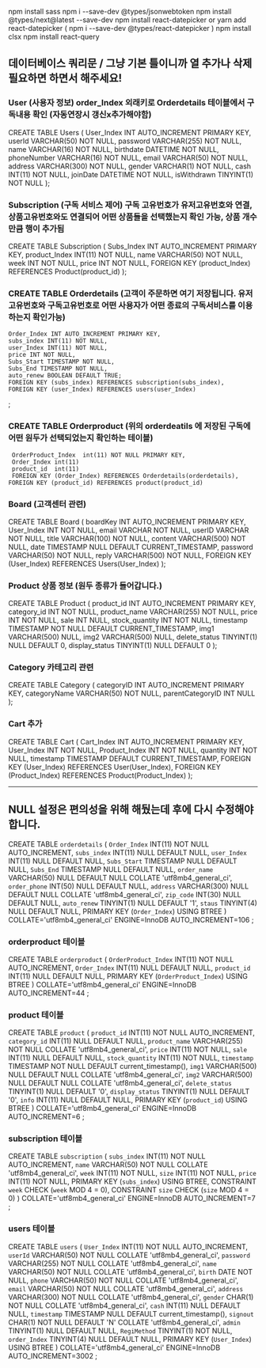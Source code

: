 npm install sass
npm i --save-dev @types/jsonwebtoken
npm install @types/next@latest --save-dev
npm install react-datepicker or yarn add react-datepicker ( npm i --save-dev @types/react-datepicker  )
npm install clsx
npm install react-query

## 데이터베이스 쿼리문 / 그냥 기본 틀이니까 열 추가나 삭제 필요하면 하면서 해주세요!

### User (사용자 정보)  order_Index 외래키로 Orderdetails 테이블에서 구독내용 확인 (자동연장시 갱신x추가해야함)      
CREATE TABLE Users (
    User_Index INT AUTO_INCREMENT PRIMARY KEY,
    userId VARCHAR(50) NOT NULL,
    password VARCHAR(255) NOT NULL,
    name VARCHAR(16) NOT NULL,
    birthdate DATETIME NOT NULL,
    phoneNumber VARCHAR(16) NOT NULL,
    email VARCHAR(50) NOT NULL,
    address VARCHAR(300) NOT NULL,
    gender VARCHAR(1) NOT NULL,
    cash INT(11) NOT NULL,
    joinDate DATETIME NOT NULL,
    isWithdrawn TINYINT(1) NOT NULL
);

### Subscription (구독 서비스 제어) 구독 고유번호가 유저고유번호와 연결, 상품고유번호와도 연결되어 어떤 상품들을 선택했는지 확인 가능, 상품 개수만큼 행이 추가됨
CREATE TABLE Subscription (
    Subs_Index INT AUTO_INCREMENT PRIMARY KEY,
    product_Index INT(11) NOT NULL,
    name VARCHAR(50) NOT NULL,
    week INT NOT NULL,
    price INT NOT NULL,
    FOREIGN KEY (product_Index) REFERENCES Product(product_id)
);

<!-- ### Order (고객이 주문하면 여기 저장됩니다.) 유저고유번호와 구독고유번호로 어떤 사용자가 어떤 종료의 구독서비스를 이용하는지 확인가능
CREATE TABLE Order (
    Order_Index INT AUTO_INCREMENT PRIMARY KEY,
    Subs_Index_Subscription INT NOT NULL,
    User_Index INT NOT NULL,
    Subs_Index_Order INT NOT NULL,
    price INT NOT NULL,
    Subs_Start TIMESTAMP NOT NULL,
    Subs_End TIMESTAMP NOT NULL,
    timestamp TIMESTAMP DEFAULT CURRENT_TIMESTAMP,
    name VARCHAR(16) NOT NULL,
    address VARCHAR(300) NOT NULL,
    zipCode VARCHAR(8) NOT NULL,
    tel VARCHAR(16) NOT NULL,
    req VARCHAR(300) NULL,
    status INT DEFAULT 0,
    FOREIGN KEY (Subs_Index_Subscription) REFERENCES Subscription(Subs_Index),
    FOREIGN KEY (User_Index) REFERENCES User(User_Index),
    FOREIGN KEY (Subs_Index_Order) REFERENCES Subscription(Subs_Index)
); -->

### CREATE TABLE Orderdetails (고객이 주문하면 여기 저장됩니다. 유저고유번호와 구독고유번호로 어떤 사용자가 어떤 종료의 구독서비스를 이용하는지 확인가능)
    Order_Index INT AUTO_INCREMENT PRIMARY KEY,
    subs_index INT(11) NOT NULL,
    user_Index INT(11) NOT NULL,
    price INT NOT NULL,
    Subs_Start TIMESTAMP NOT NULL,
    Subs_End TIMESTAMP NOT NULL,
    auto_renew BOOLEAN DEFAULT TRUE;
    FOREIGN KEY (subs_index) REFERENCES subscription(subs_index),
    FOREIGN KEY (user_Index) REFERENCES users(user_Index)
;


### CREATE TABLE Orderproduct (위의 orderdeatils 에 저장된 구독에 어떤 원두가 선택되었는지 확인하는 테이블)
     OrderProduct_Index  int(11) NOT NULL PRIMARY KEY,
     Order_Index int(11)
     product_id  int(11)
     FOREIGN KEY (Order_Index) REFERENCES Orderdetails(orderdetails),
    FOREIGN KEY (product_id) REFERENCES product(product_id)

### Board (고객센터 관련)
CREATE TABLE Board (
    boardKey INT AUTO_INCREMENT PRIMARY KEY,
    User_Index INT NOT NULL,
    email VARCHAR NOT NULL,
    userID VARCHAR NOT NULL,
    title VARCHAR(100) NOT NULL,
    content VARCHAR(500) NOT NULL,
    date TIMESTAMP NULL DEFAULT CURRENT_TIMESTAMP,
    password VARCHAR(50) NOT NULL,
    reply VARCHAR(500) NOT NULL,
    FOREIGN KEY (User_Index) REFERENCES Users(User_Index)
);

### Product 상품 정보 (원두 종류가 들어갑니다.)
CREATE TABLE Product (
    product_id INT AUTO_INCREMENT PRIMARY KEY,
    category_id INT NOT NULL,
    product_name VARCHAR(255) NOT NULL,
    price INT NOT NULL,
    sale INT NULL,
    stock_quantity INT NOT NULL,
    timestamp TIMESTAMP NOT NULL DEFAULT CURRENT_TIMESTAMP,
    img1 VARCHAR(500) NULL,
    img2 VARCHAR(500) NULL,
    delete_status TINYINT(1) NULL DEFAULT 0,
    display_status TINYINT(1) NULL DEFAULT 0
);

### Category 카테고리 관련
CREATE TABLE Category (
    categoryID INT AUTO_INCREMENT PRIMARY KEY,
    categoryName VARCHAR(50) NOT NULL,
    parentCategoryID INT NULL
);

### Cart 추가
CREATE TABLE Cart (
    Cart_Index INT AUTO_INCREMENT PRIMARY KEY,
    User_Index INT NOT NULL,
    Product_Index INT NOT NULL,
    quantity INT NOT NULL,
    timestamp TIMESTAMP DEFAULT CURRENT_TIMESTAMP,
    FOREIGN KEY (User_Index) REFERENCES User(User_Index),
    FOREIGN KEY (Product_Index) REFERENCES Product(Product_Index)
);

-------------------------------------------------------------------------------
## NULL 설정은 편의성을 위해 해뒀는데 후에 다시 수정해야 합니다.

CREATE TABLE `orderdetails` (
	`Order_Index` INT(11) NOT NULL AUTO_INCREMENT,
	`subs_index` INT(11) NULL DEFAULT NULL,
	`user_Index` INT(11) NULL DEFAULT NULL,
	`Subs_Start` TIMESTAMP NULL DEFAULT NULL,
	`Subs_End` TIMESTAMP NULL DEFAULT NULL,
	`order_name` VARCHAR(50) NULL DEFAULT NULL COLLATE 'utf8mb4_general_ci',
	`order_phone` INT(50) NULL DEFAULT NULL,
	`address` VARCHAR(300) NULL DEFAULT NULL COLLATE 'utf8mb4_general_ci',
	`zip_code` INT(30) NULL DEFAULT NULL,
	`auto_renew` TINYINT(1) NULL DEFAULT '1',
	`staus` TINYINT(4) NULL DEFAULT NULL,
	PRIMARY KEY (`Order_Index`) USING BTREE
)
COLLATE='utf8mb4_general_ci'
ENGINE=InnoDB
AUTO_INCREMENT=106
;



### orderproduct 테이블
CREATE TABLE `orderproduct` (
	`OrderProduct_Index` INT(11) NOT NULL AUTO_INCREMENT,
	`Order_Index` INT(11) NULL DEFAULT NULL,
	`product_id` INT(11) NULL DEFAULT NULL,
	PRIMARY KEY (`OrderProduct_Index`) USING BTREE
)
COLLATE='utf8mb4_general_ci'
ENGINE=InnoDB
AUTO_INCREMENT=44
;


### product 테이블
CREATE TABLE `product` (
	`product_id` INT(11) NOT NULL AUTO_INCREMENT,
	`category_id` INT(11) NULL DEFAULT NULL,
	`product_name` VARCHAR(255) NOT NULL COLLATE 'utf8mb4_general_ci',
	`price` INT(11) NOT NULL,
	`sale` INT(11) NULL DEFAULT NULL,
	`stock_quantity` INT(11) NOT NULL,
	`timestamp` TIMESTAMP NOT NULL DEFAULT current_timestamp(),
	`img1` VARCHAR(500) NULL DEFAULT NULL COLLATE 'utf8mb4_general_ci',
	`img2` VARCHAR(500) NULL DEFAULT NULL COLLATE 'utf8mb4_general_ci',
	`delete_status` TINYINT(1) NULL DEFAULT '0',
	`display_status` TINYINT(1) NULL DEFAULT '0',
	`info` INT(11) NULL DEFAULT NULL,
	PRIMARY KEY (`product_id`) USING BTREE
)
COLLATE='utf8mb4_general_ci'
ENGINE=InnoDB
AUTO_INCREMENT=6
;


### subscription 테이블
CREATE TABLE `subscription` (
	`subs_index` INT(11) NOT NULL AUTO_INCREMENT,
	`name` VARCHAR(50) NOT NULL COLLATE 'utf8mb4_general_ci',
	`week` INT(11) NOT NULL,
	`size` INT(11) NOT NULL,
	`price` INT(11) NOT NULL,
	PRIMARY KEY (`subs_index`) USING BTREE,
	CONSTRAINT `week` CHECK (`week` MOD 4 = 0),
	CONSTRAINT `size` CHECK (`size` MOD 4 = 0)
)
COLLATE='utf8mb4_general_ci'
ENGINE=InnoDB
AUTO_INCREMENT=7
;

### users 테이블
CREATE TABLE `users` (
	`User_Index` INT(11) NOT NULL AUTO_INCREMENT,
	`userId` VARCHAR(50) NOT NULL COLLATE 'utf8mb4_general_ci',
	`password` VARCHAR(255) NOT NULL COLLATE 'utf8mb4_general_ci',
	`name` VARCHAR(50) NOT NULL COLLATE 'utf8mb4_general_ci',
	`birth` DATE NOT NULL,
	`phone` VARCHAR(50) NOT NULL COLLATE 'utf8mb4_general_ci',
	`email` VARCHAR(50) NOT NULL COLLATE 'utf8mb4_general_ci',
	`address` VARCHAR(300) NOT NULL COLLATE 'utf8mb4_general_ci',
	`gender` CHAR(1) NOT NULL COLLATE 'utf8mb4_general_ci',
	`cash` INT(11) NULL DEFAULT NULL,
	`timestamp` TIMESTAMP NULL DEFAULT current_timestamp(),
	`signout` CHAR(1) NOT NULL DEFAULT 'N' COLLATE 'utf8mb4_general_ci',
	`admin` TINYINT(1) NULL DEFAULT NULL,
	`RegiMethod` TINYINT(1) NOT NULL,
	`order_Index` TINYINT(4) NULL DEFAULT NULL,
	PRIMARY KEY (`User_Index`) USING BTREE
)
COLLATE='utf8mb4_general_ci'
ENGINE=InnoDB
AUTO_INCREMENT=3002
;
